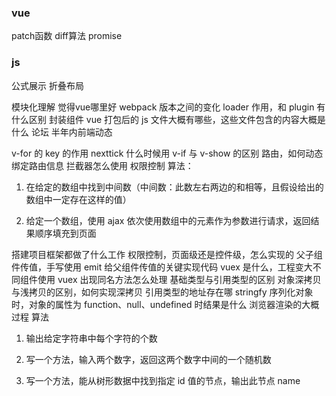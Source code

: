 ### vue

patch函数
diff算法
promise

### js

公式展示
折叠布局

模块化理解
觉得vue哪里好
webpack 版本之间的变化
loader 作用，和 plugin 有什么区别
封装组件
vue 打包后的 js 文件大概有哪些，这些文件包含的内容大概是什么
论坛
半年内前端动态

v-for 的 key 的作用
nexttick 什么时候用
v-if 与 v-show 的区别
路由，如何动态绑定路由信息
拦截器怎么使用
权限控制
算法：
1. 在给定的数组中找到中间数（中间数：此数左右两边的和相等，且假设给出的数组中一定存在这样的值）

2. 给定一个数组，使用 ajax 依次使用数组中的元素作为参数进行请求，返回结果顺序填充到页面

搭建项目框架都做了什么工作
权限控制，页面级还是控件级，怎么实现的
父子组件传值，手写使用 emit 给父组件传值的关键实现代码
vuex 是什么，工程变大不同组件使用 vuex 出现同名方法怎么处理
基础类型与引用类型的区别
对象深拷贝与浅拷贝的区别，如何实现深拷贝
引用类型的地址存在哪
stringfy 序列化对象时，对象的属性为 function、null、undefined 时结果是什么
浏览器渲染的大概过程
算法
1. 输出给定字符串中每个字符的个数

2. 写一个方法，输入两个数字，返回这两个数字中间的一个随机数

3. 写一个方法，能从树形数据中找到指定 id 值的节点，输出此节点 name